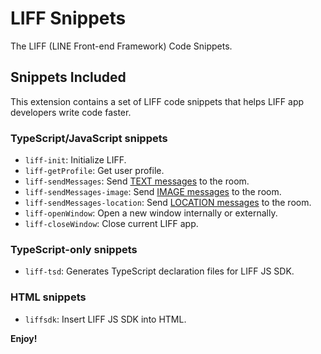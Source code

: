 # LIFF Snippets

The LIFF (LINE Front-end Framework) Code Snippets.

## Snippets Included

This extension contains a set of LIFF code snippets that helps LIFF app developers write code faster.

### TypeScript/JavaScript snippets

* `liff-init`: Initialize LIFF.
* `liff-getProfile`: Get user profile.
* `liff-sendMessages`: Send [TEXT messages](https://developers.line.biz/en/reference/messaging-api/#wh-text) to the room.
* `liff-sendMessages-image`: Send [IMAGE messages](https://developers.line.biz/en/reference/messaging-api/#wh-image) to the room.
* `liff-sendMessages-location`: Send [LOCATION messages](https://developers.line.biz/en/reference/messaging-api/#wh-location) to the room.
* `liff-openWindow`: Open a new window internally or externally.
* `liff-closeWindow`: Close current LIFF app.

### TypeScript-only snippets

* `liff-tsd`: Generates TypeScript declaration files for LIFF JS SDK.

### HTML snippets

* `liffsdk`: Insert LIFF JS SDK into HTML.

**Enjoy!**
